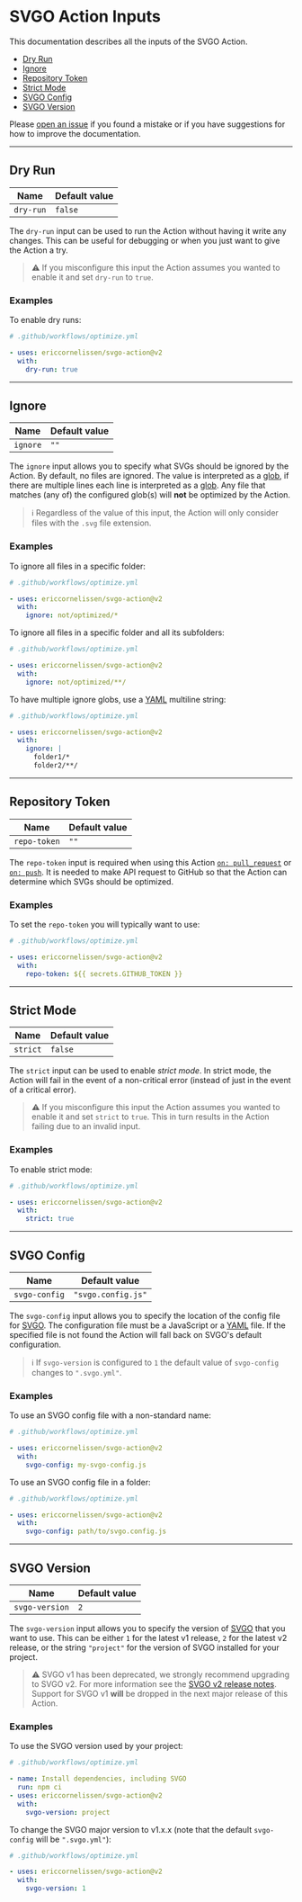 # SVGO Action Inputs

This documentation describes all the inputs of the SVGO Action.

- [Dry Run](#dry-run)
- [Ignore](#ignore)
- [Repository Token](#repository-token)
- [Strict Mode](#strict-mode)
- [SVGO Config](#svgo-config)
- [SVGO Version](#svgo-version)

Please [open an issue] if you found a mistake or if you have suggestions for how
to improve the documentation.

---

## Dry Run

| Name      | Default value |
| --------- | ------------- |
| `dry-run` | `false`       |

The `dry-run` input can be used to run the Action without having it write any
changes. This can be useful for debugging or when you just want to give the
Action a try.

> :warning: If you misconfigure this input the Action assumes you wanted to
> enable it and set `dry-run` to `true`.

### Examples

To enable dry runs:

```yaml
# .github/workflows/optimize.yml

- uses: ericcornelissen/svgo-action@v2
  with:
    dry-run: true
```

---

## Ignore

| Name     | Default value |
| -------- | ------------- |
| `ignore` | `""`          |

The `ignore` input allows you to specify what SVGs should be ignored by the
Action. By default, no files are ignored. The value is interpreted as a [glob],
if there are multiple lines each line is interpreted as a [glob]. Any file that
matches (any of) the configured glob(s) will **not** be optimized by the Action.

> :information_source: Regardless of the value of this input, the Action will
> only consider files with the `.svg` file extension.

### Examples

To ignore all files in a specific folder:

```yaml
# .github/workflows/optimize.yml

- uses: ericcornelissen/svgo-action@v2
  with:
    ignore: not/optimized/*
```

To ignore all files in a specific folder and all its subfolders:

```yaml
# .github/workflows/optimize.yml

- uses: ericcornelissen/svgo-action@v2
  with:
    ignore: not/optimized/**/
```

To have multiple ignore globs, use a [YAML] multiline string:

```yaml
# .github/workflows/optimize.yml

- uses: ericcornelissen/svgo-action@v2
  with:
    ignore: |
      folder1/*
      folder2/**/
```

---

## Repository Token

| Name         | Default value |
| ------------ | ------------- |
| `repo-token` | `""`          |

The `repo-token` input is required when using this Action [`on: pull_request`]
or [`on: push`]. It is needed to make API request to GitHub so that the Action
can determine which SVGs should be optimized.

### Examples

To set the `repo-token` you will typically want to use:

```yaml
# .github/workflows/optimize.yml

- uses: ericcornelissen/svgo-action@v2
  with:
    repo-token: ${{ secrets.GITHUB_TOKEN }}
```

---

## Strict Mode

| Name     | Default value |
| -------- | ------------- |
| `strict` | `false`       |

The `strict` input can be used to enable _strict mode_. In strict mode, the
Action will fail in the event of a non-critical error (instead of just in the
event of a critical error).

> :warning: If you misconfigure this input the Action assumes you wanted to
> enable it and set `strict` to `true`. This in turn results in the Action
> failing due to an invalid input.

### Examples

To enable strict mode:

```yaml
# .github/workflows/optimize.yml

- uses: ericcornelissen/svgo-action@v2
  with:
    strict: true
```

---

## SVGO Config

| Name          | Default value      |
| ------------- | ------------------ |
| `svgo-config` | `"svgo.config.js"` |

The `svgo-config` input allows you to specify the location of the config file
for [SVGO]. The configuration file must be a JavaScript or a [YAML] file. If the
specified file is not found the Action will fall back on SVGO's default
configuration.

> :information_source: If `svgo-version` is configured to `1` the default value
> of `svgo-config` changes to `".svgo.yml"`.

### Examples

To use an SVGO config file with a non-standard name:

```yaml
# .github/workflows/optimize.yml

- uses: ericcornelissen/svgo-action@v2
  with:
    svgo-config: my-svgo-config.js
```

To use an SVGO config file in a folder:

```yaml
# .github/workflows/optimize.yml

- uses: ericcornelissen/svgo-action@v2
  with:
    svgo-config: path/to/svgo.config.js
```

---

## SVGO Version

| Name           | Default value |
| -------------- | ------------- |
| `svgo-version` | `2`           |

The `svgo-version` input allows you to specify the version of [SVGO] that you
want to use. This can be either `1` for the latest v1 release, `2` for the
latest v2 release, or the string `"project"` for the version of SVGO installed
for your project.

> :warning: SVGO v1 has been deprecated, we strongly recommend upgrading to
> SVGO v2. For more information see the [SVGO v2 release notes]. Support for
> SVGO v1 **will** be dropped in the next major release of this Action.

### Examples

To use the SVGO version used by your project:

```yaml
# .github/workflows/optimize.yml

- name: Install dependencies, including SVGO
  run: npm ci
- uses: ericcornelissen/svgo-action@v2
  with:
    svgo-version: project
```

To change the SVGO major version to v1.x.x (note that the default `svgo-config`
will be `".svgo.yml"`):

```yaml
# .github/workflows/optimize.yml

- uses: ericcornelissen/svgo-action@v2
  with:
    svgo-version: 1
```

[`on: pull_request`]: ./events.md#on-pull_request
[`on: push`]: ./events.md#on-push

[glob]: https://en.wikipedia.org/wiki/Glob_(programming)
[open an issue]: https://github.com/ericcornelissen/svgo-action/issues/new?labels=docs&template=documentation.md
[svgo]: https://github.com/svg/svgo
[svgo v2 release notes]: https://github.com/svg/svgo/releases/tag/v2.0.0
[yaml]: https://yaml.org/
